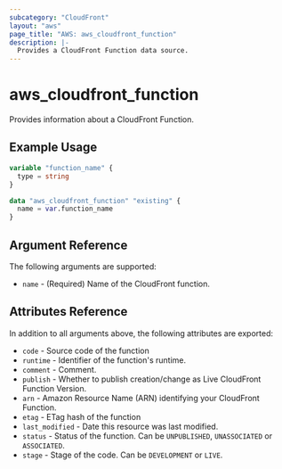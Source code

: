 ```yaml
---
subcategory: "CloudFront"
layout: "aws"
page_title: "AWS: aws_cloudfront_function"
description: |-
  Provides a CloudFront Function data source.
---
```


# aws_cloudfront_function

Provides information about a CloudFront Function.

## Example Usage

```terraform
variable "function_name" {
  type = string
}

data "aws_cloudfront_function" "existing" {
  name = var.function_name
}
```

## Argument Reference

The following arguments are supported:

* `name` - (Required) Name of the CloudFront function.

## Attributes Reference

In addition to all arguments above, the following attributes are exported:

* `code` - Source code of the function
* `runtime` - Identifier of the function's runtime.
* `comment` - Comment.
* `publish` - Whether to publish creation/change as Live CloudFront Function Version.
* `arn` - Amazon Resource Name (ARN) identifying your CloudFront Function.
* `etag` - ETag hash of the function
* `last_modified` - Date this resource was last modified.
* `status` - Status of the function. Can be `UNPUBLISHED`, `UNASSOCIATED` or `ASSOCIATED`.
* `stage` - Stage of the code. Can be `DEVELOPMENT` or `LIVE`.
